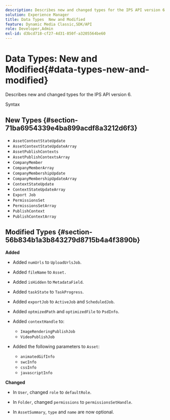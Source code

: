 ```yaml
---
description: Describes new and changed types for the IPS API version 6.
solution: Experience Manager
title: Data Types  New and Modified
feature: Dynamic Media Classic,SDK/API
role: Developer,Admin
exl-id: d3bcd718-cf27-4d31-850f-a3205564be60
---
```

# Data Types: New and Modified{#data-types-new-and-modified}

Describes new and changed types for the IPS API version 6.

 Syntax 

## New Types {#section-71ba6954339e4ba899acdf8a3212d6f3}

* `AssetContextStateUpdate` 
* `AssetContextStateUpdateArray` 
* `AssetPublishContexts` 
* `AssetPublishContextsArray` 
* `CompanyMember` 
* `CompanyMemberArray` 
* `CompanyMembershipUpdate` 
* `CompanyMembershipUpdateArray` 
* `ContextStateUpdate` 
* `ContextStateUpdateArray` 
* `Export Job` 
* `PermissionsSet` 
* `PermissionsSetArray` 
* `PublishContext` 
* `PublishContextArray`

## Modified Types {#section-56b834b1a3b843279d8715b4a4f3890b}

**Added**

* Added `numUrls` to `UploadUrlsJob`. 

* Added `fileName` to `Asset.`

* Added `isHidden` to `MetadataField`. 

* Added `taskState` to `TaskProgress`. 

* Added `exportJob` to `ActiveJob` and `ScheduledJob`. 

* Added `optmizedPath` and `optimizedFile` to `PsdInfo`. 

* Added `contextHandle` to:

  * `ImageRenderingPublishJob`
  * `VideoPublishJob`

* Added the following parameters to `Asset`:

  * `animatedGifInfo`
  * `swcInfo`
  * `cssInfo`
  * `javascriptInfo`

**Changed**

* In `User`, changed `role` to `defaultRole`. 

* In `Folder`, changed `permissions` to `permissionsSetHandle`. 

* In `AssetSummary`, `type` and `name` are now optional.
